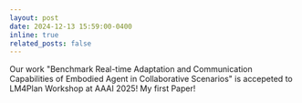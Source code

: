 ```yaml
---
layout: post
date: 2024-12-13 15:59:00-0400
inline: true
related_posts: false
---
```


Our work "Benchmark Real-time Adaptation and Communication Capabilities of Embodied Agent in Collaborative Scenarios" is accepeted to LM4Plan Workshop at AAAI 2025! My first Paper!
